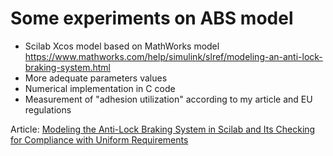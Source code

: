 # Some experiments on ABS model 

- Scilab Xcos model based on MathWorks model https://www.mathworks.com/help/simulink/slref/modeling-an-anti-lock-braking-system.html 
- More adequate parameters values
- Numerical implementation in C code
- Measurement of "adhesion utilization" according to my article and EU regulations

Article: <a href="https://link.springer.com/chapter/10.1007%2F978-3-030-85230-6_48">Modeling the Anti-Lock Braking System in Scilab and Its Checking for Compliance with Uniform Requirements</a> 


